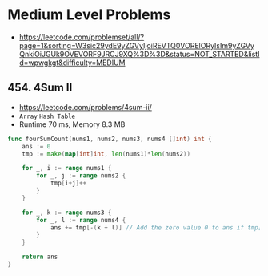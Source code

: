 # Medium Level Problems

- https://leetcode.com/problemset/all/?page=1&sorting=W3sic29ydE9yZGVyIjoiREVTQ0VORElORyIsIm9yZGVyQnkiOiJGUk9OVEVORF9JRCJ9XQ%3D%3D&status=NOT_STARTED&listId=wpwgkgt&difficulty=MEDIUM

## 454. 4Sum II

- https://leetcode.com/problems/4sum-ii/
- `Array` `Hash Table`
- Runtime 70 ms, Memory 8.3 MB

```go
func fourSumCount(nums1, nums2, nums3, nums4 []int) int {
	ans := 0
	tmp := make(map[int]int, len(nums1)*len(nums2))

	for _, i := range nums1 {
		for _, j := range nums2 {
			tmp[i+j]++
		}
	}

	for _, k := range nums3 {
		for _, l := range nums4 {
			ans += tmp[-(k + l)] // Add the zero value 0 to ans if tmp[-(k + l)] does NOT exist
		}
	}

	return ans
}
```
